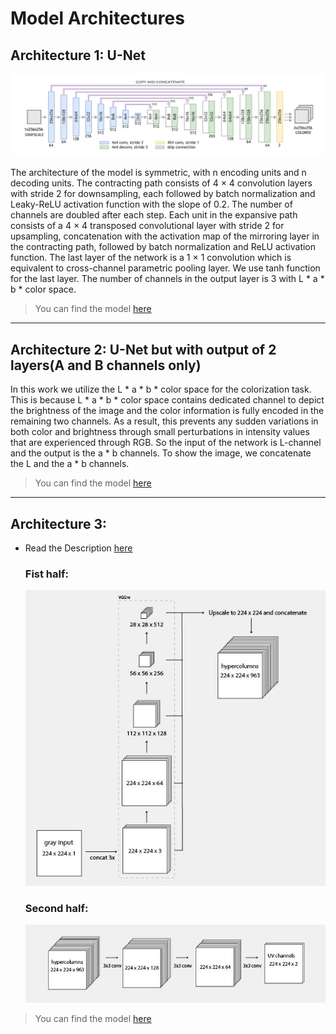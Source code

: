 # Model Architectures
## Architecture 1: U-Net
![](images/alaa_rawan_arch.png)

The architecture of the model is symmetric, with n encoding units and n decoding units. The contracting path consists of 4 × 4 convolution layers with stride 2
for downsampling, each followed by batch normalization and Leaky-ReLU
activation function with the slope of 0.2. The number of channels are doubled
after each step. Each unit in the expansive path consists of a 4 × 4 transposed
convolutional layer with stride 2 for upsampling, concatenation with the activation map of the mirroring layer in the contracting path, followed by batch
normalization and ReLU activation function. The last layer of the network is a
1 × 1 convolution which is equivalent to cross-channel parametric pooling layer.
We use tanh function for the last layer. The number of channels in the output layer is 3 with L * a * b * color space.


> You can find the model [here](https://drive.google.com/file/d/1-4RrzTORibvk6n_opxYWIkuBKm3fp3Zw/view)


---
## Architecture 2: U-Net but with output of 2 layers(A and B channels only)

In this work we utilize the L * a * b * color space for the colorization task. This is because L * a * b * color space contains dedicated channel to depict the brightness
of the image and the color information is fully encoded in the remaining two channels. As a result, this prevents any sudden variations in both color and brightness through small perturbations in intensity values that are experienced through RGB. So the input of the network is L-channel and the output is the a * b channels. To show the image, we concatenate the L and the a * b channels.

> You can find the model [here](https://drive.google.com/file/d/1-Okh5_MkP7qcAHEK54I8pargwV9hM6-S/view)

---
## Architecture 3: 

-  Read the Description [here](https://tinyclouds.org/colorize/)

    ### Fist half:
    ![](images/arch1.jpg)



    ### Second half:
    ![](images/arch2.jpg)


> You can find the model [here](https://drive.google.com/file/d/1X_CuoTODvd3oTMG3IpRcDcV3Roy5mVrx/view)



